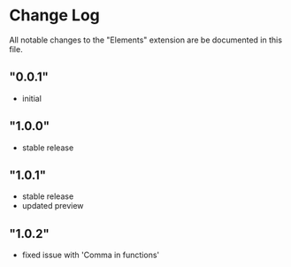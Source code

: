 # Change Log

All notable changes to the "Elements" extension are be documented in this file.

## "0.0.1"

- initial

## "1.0.0"

- stable release

## "1.0.1"

- stable release
- updated preview

## "1.0.2"

- fixed issue with 'Comma in functions'